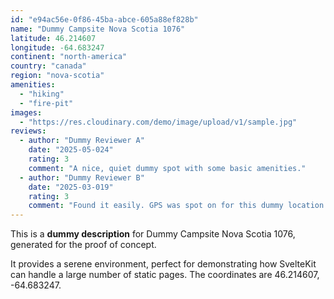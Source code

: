 ```yaml
---
id: "e94ac56e-0f86-45ba-abce-605a88ef828b"
name: "Dummy Campsite Nova Scotia 1076"
latitude: 46.214607
longitude: -64.683247
continent: "north-america"
country: "canada"
region: "nova-scotia"
amenities:
  - "hiking"
  - "fire-pit"
images:
  - "https://res.cloudinary.com/demo/image/upload/v1/sample.jpg"
reviews:
  - author: "Dummy Reviewer A"
    date: "2025-05-024"
    rating: 3
    comment: "A nice, quiet dummy spot with some basic amenities."
  - author: "Dummy Reviewer B"
    date: "2025-03-019"
    rating: 3
    comment: "Found it easily. GPS was spot on for this dummy location."
---
```


This is a **dummy description** for Dummy Campsite Nova Scotia 1076, generated for the proof of concept.

It provides a serene environment, perfect for demonstrating how SvelteKit can handle a large number of static pages. The coordinates are 46.214607, -64.683247.
